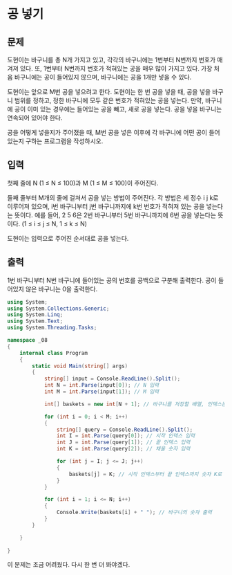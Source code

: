 # 공 넣기
## 문제
도현이는 바구니를 총 N개 가지고 있고, 각각의 바구니에는 1번부터 N번까지 번호가 매겨져 있다. 또, 1번부터 N번까지 번호가 적혀있는 공을 매우 많이 가지고 있다. 가장 처음 바구니에는 공이 들어있지 않으며, 바구니에는 공을 1개만 넣을 수 있다.

도현이는 앞으로 M번 공을 넣으려고 한다. 도현이는 한 번 공을 넣을 때, 공을 넣을 바구니 범위를 정하고, 정한 바구니에 모두 같은 번호가 적혀있는 공을 넣는다. 만약, 바구니에 공이 이미 있는 경우에는 들어있는 공을 빼고, 새로 공을 넣는다. 공을 넣을 바구니는 연속되어 있어야 한다.

공을 어떻게 넣을지가 주어졌을 때, M번 공을 넣은 이후에 각 바구니에 어떤 공이 들어 있는지 구하는 프로그램을 작성하시오.

## 입력
첫째 줄에 N (1 ≤ N ≤ 100)과 M (1 ≤ M ≤ 100)이 주어진다.

둘째 줄부터 M개의 줄에 걸쳐서 공을 넣는 방법이 주어진다. 각 방법은 세 정수 i j k로 이루어져 있으며, i번 바구니부터 j번 바구니까지에 k번 번호가 적혀져 있는 공을 넣는다는 뜻이다. 예를 들어, 2 5 6은 2번 바구니부터 5번 바구니까지에 6번 공을 넣는다는 뜻이다. (1 ≤ i ≤ j ≤ N, 1 ≤ k ≤ N)

도현이는 입력으로 주어진 순서대로 공을 넣는다.

## 출력
1번 바구니부터 N번 바구니에 들어있는 공의 번호를 공백으로 구분해 출력한다. 공이 들어있지 않은 바구니는 0을 출력한다.

```c#
using System;
using System.Collections.Generic;
using System.Linq;
using System.Text;
using System.Threading.Tasks;

namespace _08
{
    internal class Program
    {
        static void Main(string[] args)
        {
            string[] input = Console.ReadLine().Split();
            int N = int.Parse(input[0]); // N 입력
            int M = int.Parse(input[1]); // M 입력

            int[] baskets = new int[N + 1]; // 바구니를 저장할 배열, 인덱스는 1부터 시작

            for (int i = 0; i < M; i++)
            {
                string[] query = Console.ReadLine().Split();
                int I = int.Parse(query[0]); // 시작 인덱스 입력
                int J = int.Parse(query[1]); // 끝 인덱스 입력
                int K = int.Parse(query[2]); // 채울 숫자 입력

                for (int j = I; j <= J; j++)
                {
                    baskets[j] = K; // 시작 인덱스부터 끝 인덱스까지 숫자 K로 채우기
                }
            }

            for (int i = 1; i <= N; i++)
            {
                Console.Write(baskets[i] + " "); // 바구니의 숫자 출력
            }
        }

    }
    
}

```

이 문제는 조금 어려웠다. 다시 한 번 더 봐야겠다.